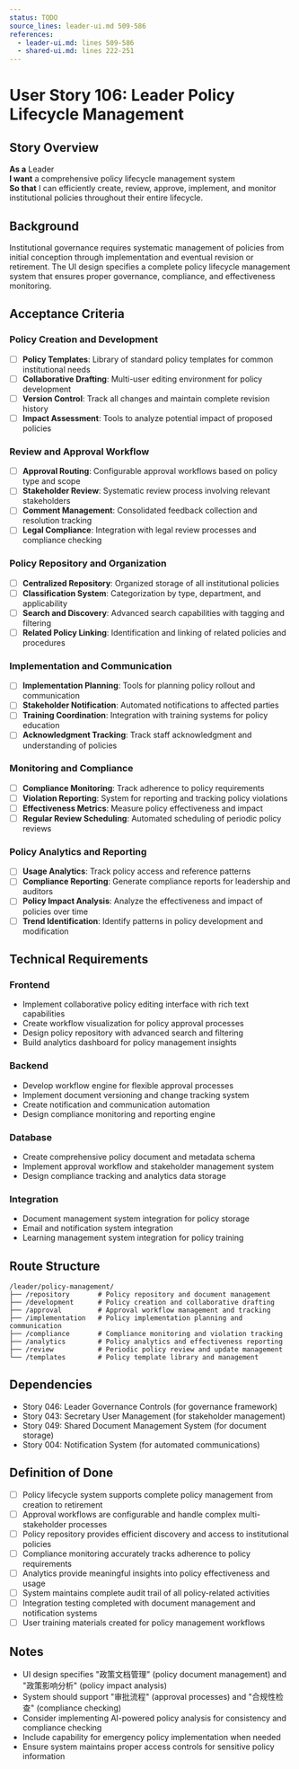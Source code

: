```yaml
---
status: TODO
source_lines: leader-ui.md 509-586
references:
  - leader-ui.md: lines 509-586
  - shared-ui.md: lines 222-251
---
```


# User Story 106: Leader Policy Lifecycle Management

## Story Overview

**As a** Leader  
**I want** a comprehensive policy lifecycle management system  
**So that** I can efficiently create, review, approve, implement, and monitor institutional policies throughout their entire lifecycle.

## Background

Institutional governance requires systematic management of policies from initial conception through implementation and eventual revision or retirement. The UI design specifies a complete policy lifecycle management system that ensures proper governance, compliance, and effectiveness monitoring.

## Acceptance Criteria

### Policy Creation and Development
- [ ] **Policy Templates**: Library of standard policy templates for common institutional needs
- [ ] **Collaborative Drafting**: Multi-user editing environment for policy development
- [ ] **Version Control**: Track all changes and maintain complete revision history
- [ ] **Impact Assessment**: Tools to analyze potential impact of proposed policies

### Review and Approval Workflow
- [ ] **Approval Routing**: Configurable approval workflows based on policy type and scope
- [ ] **Stakeholder Review**: Systematic review process involving relevant stakeholders
- [ ] **Comment Management**: Consolidated feedback collection and resolution tracking
- [ ] **Legal Compliance**: Integration with legal review processes and compliance checking

### Policy Repository and Organization
- [ ] **Centralized Repository**: Organized storage of all institutional policies
- [ ] **Classification System**: Categorization by type, department, and applicability
- [ ] **Search and Discovery**: Advanced search capabilities with tagging and filtering
- [ ] **Related Policy Linking**: Identification and linking of related policies and procedures

### Implementation and Communication
- [ ] **Implementation Planning**: Tools for planning policy rollout and communication
- [ ] **Stakeholder Notification**: Automated notifications to affected parties
- [ ] **Training Coordination**: Integration with training systems for policy education
- [ ] **Acknowledgment Tracking**: Track staff acknowledgment and understanding of policies

### Monitoring and Compliance
- [ ] **Compliance Monitoring**: Track adherence to policy requirements
- [ ] **Violation Reporting**: System for reporting and tracking policy violations
- [ ] **Effectiveness Metrics**: Measure policy effectiveness and impact
- [ ] **Regular Review Scheduling**: Automated scheduling of periodic policy reviews

### Policy Analytics and Reporting
- [ ] **Usage Analytics**: Track policy access and reference patterns
- [ ] **Compliance Reporting**: Generate compliance reports for leadership and auditors
- [ ] **Policy Impact Analysis**: Analyze the effectiveness and impact of policies over time
- [ ] **Trend Identification**: Identify patterns in policy development and modification

## Technical Requirements

### Frontend
- Implement collaborative policy editing interface with rich text capabilities
- Create workflow visualization for policy approval processes
- Design policy repository with advanced search and filtering
- Build analytics dashboard for policy management insights

### Backend
- Develop workflow engine for flexible approval processes
- Implement document versioning and change tracking system
- Create notification and communication automation
- Design compliance monitoring and reporting engine

### Database
- Create comprehensive policy document and metadata schema
- Implement approval workflow and stakeholder management system
- Design compliance tracking and analytics data storage

### Integration
- Document management system integration for policy storage
- Email and notification system integration
- Learning management system integration for policy training

## Route Structure
```
/leader/policy-management/
├── /repository       # Policy repository and document management
├── /development      # Policy creation and collaborative drafting
├── /approval         # Approval workflow management and tracking
├── /implementation   # Policy implementation planning and communication
├── /compliance       # Compliance monitoring and violation tracking
├── /analytics        # Policy analytics and effectiveness reporting
├── /review           # Periodic policy review and update management
└── /templates        # Policy template library and management
```

## Dependencies
- Story 046: Leader Governance Controls (for governance framework)
- Story 043: Secretary User Management (for stakeholder management)
- Story 049: Shared Document Management System (for document storage)
- Story 004: Notification System (for automated communications)

## Definition of Done
- [ ] Policy lifecycle system supports complete policy management from creation to retirement
- [ ] Approval workflows are configurable and handle complex multi-stakeholder processes
- [ ] Policy repository provides efficient discovery and access to institutional policies
- [ ] Compliance monitoring accurately tracks adherence to policy requirements
- [ ] Analytics provide meaningful insights into policy effectiveness and usage
- [ ] System maintains complete audit trail of all policy-related activities
- [ ] Integration testing completed with document management and notification systems
- [ ] User training materials created for policy management workflows

## Notes
- UI design specifies "政策文档管理" (policy document management) and "政策影响分析" (policy impact analysis)
- System should support "审批流程" (approval processes) and "合规性检查" (compliance checking)
- Consider implementing AI-powered policy analysis for consistency and compliance checking
- Include capability for emergency policy implementation when needed
- Ensure system maintains proper access controls for sensitive policy information